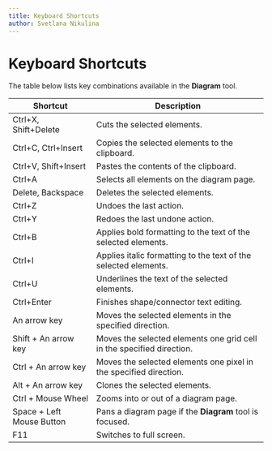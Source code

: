 ```yaml
---
title: Keyboard Shortcuts
author: Svetlana Nikulina
---
```

# Keyboard Shortcuts

The table below lists key combinations available in the **Diagram** tool.

| Shortcut | Description |
|---|---|
|Ctrl+X, Shift+Delete| Cuts the selected elements.|
|Ctrl+C, Ctrl+Insert| Copies the selected elements to the clipboard.|
|Ctrl+V, Shift+Insert| Pastes the contents of the clipboard.|
|Ctrl+A| Selects all elements on the diagram page.|
|Delete, Backspace| Deletes the selected elements.|
|Ctrl+Z| Undoes the last action.|
|Ctrl+Y| Redoes the last undone action.|
|Ctrl+B| Applies bold formatting to the text of the selected elements.|
|Ctrl+I| Applies italic formatting to the text of the selected elements.|
|Ctrl+U| Underlines the text of the selected elements. |
|Ctrl+Enter| Finishes shape/connector text editing.|
|An arrow key|Moves the selected elements in the specified direction.|
|Shift + An arrow key| Moves the selected elements one grid cell in the specified direction.|
|Ctrl + An arrow key| Moves the selected elements one pixel in the specified direction.|
|Alt + An arrow key|Clones the selected elements.|
|Ctrl + Mouse Wheel|Zooms into or out of a diagram page.|
|Space + Left Mouse Button|Pans a diagram page if the **Diagram** tool is focused.|
|F11| Switches to full screen.|